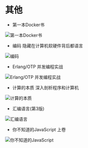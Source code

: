 # 其他

- 第一本Docker书

![第一本Docker书](https://img1.doubanio.com/lpic/s27967469.jpg)

- 编码 隐藏在计算机软硬件背后都语言

![编码](https://img3.doubanio.com/lpic/s4379914.jpg)

- Erlang/OTP 并发编程实战

![Erlang/OTP 并发编程实战](https://img3.doubanio.com/lpic/s10457041.jpg)

- 计算的本质 深入剖析程序和计算机

![计算的本质](https://img3.doubanio.com/lpic/s27637475.jpg)

- 汇编语言(第3版)

![汇编语言](https://img3.doubanio.com/lpic/s5889594.jpg)

- 你不知道的JavaScript 上卷

![你不知道的JavaScript](https://img3.doubanio.com/lpic/s28033372.jpg)

